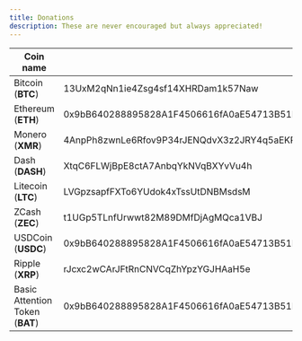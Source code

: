 ```yaml
---
title: Donations
description: These are never encouraged but always appreciated!
---
```


| **Coin name**                   | **Address**                                                                                     | **QR Code** |
|---------------------------------|-------------------------------------------------------------------------------------------------|-------------|
| Bitcoin (**BTC**)               | 13UxM2qNn1ie4Zsg4sf14XHRDam1k57Naw                                                              | TODO        |
| Ethereum (**ETH**)              | 0x9bB640288895828A1F4506616fA0aE54713B51E7                                                      | TODO        |
| Monero (**XMR**)                | 4AnpPh8zwnLe6Rfov9P34rJENQdvX3z2JRY4q5aEKRtEQ2ESwwbkAdeLAhAv9eqmEXQgU4YxXjnAYZ4kX5HDibND69R4uQK | TODO        |
| Dash (**DASH**)                 | XtqC6FLWjBpE8ctA7AnbqYkNVqBXYvVu4h                                                              | TODO        |
| Litecoin (**LTC**)              | LVGpzsapfFXTo6YUdok4xTssUtDNBMsdsM                                                              | TODO        |
| ZCash (**ZEC**)                 | t1UGp5TLnfUrwwt82M89DMfDjAgMQca1VBJ                                                             | TODO        |
| USDCoin (**USDC**)              | 0x9bB640288895828A1F4506616fA0aE54713B51E7                                                      | TODO        |
| Ripple (**XRP**)                | rJcxc2wCArJFtRnCNVCqZhYpzYGJHAaH5e                                                              | TODO        |
| Basic Attention Token (**BAT**) | 0x9bB640288895828A1F4506616fA0aE54713B51E7                                                      | TODO        |